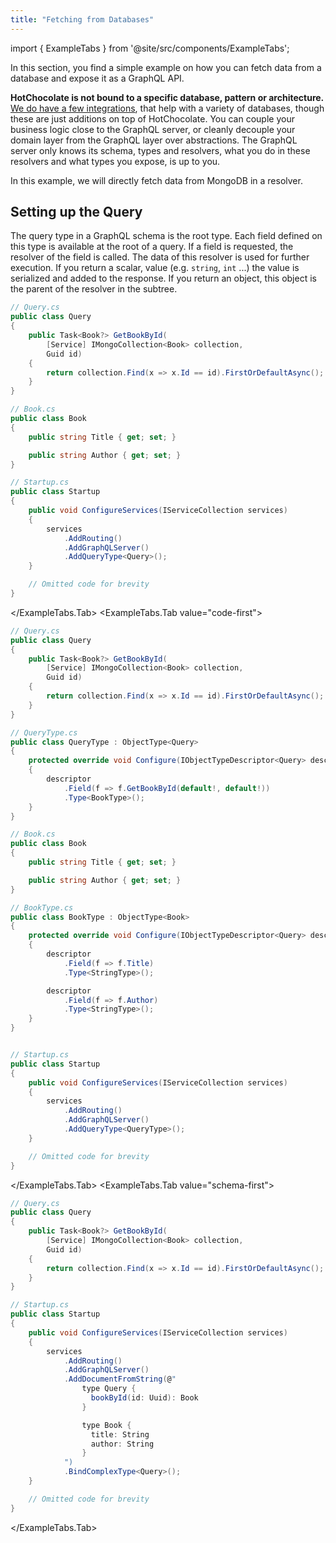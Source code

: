 ```yaml
---
title: "Fetching from Databases"
---
```


import { ExampleTabs } from '@site/src/components/ExampleTabs';

In this section, you find a simple example on how you can fetch data from a database and expose it as a GraphQL API.

**HotChocolate is not bound to a specific database, pattern or architecture.**
[We do have a few integrations](../integrations/overview.md), that help with a variety of databases, though these are just additions on top of HotChocolate.
You can couple your business logic close to the GraphQL server, or cleanly decouple your domain layer from the GraphQL layer over abstractions.
The GraphQL server only knows its schema, types and resolvers, what you do in these resolvers and what types you expose, is up to you.

In this example, we will directly fetch data from MongoDB in a resolver.

## Setting up the Query

The query type in a GraphQL schema is the root type. Each field defined on this type is available at the root of a query.
If a field is requested, the resolver of the field is called.
The data of this resolver is used for further execution.
If you return a scalar, value (e.g. `string`, `int` ...) the value is serialized and added to the response.
If you return an object, this object is the parent of the resolver in the subtree.

<ExampleTabs>
<ExampleTabs.Tab value="annotation-based">

```csharp
// Query.cs
public class Query
{
    public Task<Book?> GetBookById(
        [Service] IMongoCollection<Book> collection,
        Guid id)
    {
        return collection.Find(x => x.Id == id).FirstOrDefaultAsync();
    }
}

// Book.cs
public class Book
{
    public string Title { get; set; }

    public string Author { get; set; }
}

// Startup.cs
public class Startup
{
    public void ConfigureServices(IServiceCollection services)
    {
        services
            .AddRouting()
            .AddGraphQLServer()
            .AddQueryType<Query>();
    }

    // Omitted code for brevity
}
```

</ExampleTabs.Tab>
<ExampleTabs.Tab value="code-first">

```csharp
// Query.cs
public class Query
{
    public Task<Book?> GetBookById(
        [Service] IMongoCollection<Book> collection,
        Guid id)
    {
        return collection.Find(x => x.Id == id).FirstOrDefaultAsync();
    }
}

// QueryType.cs
public class QueryType : ObjectType<Query>
{
    protected override void Configure(IObjectTypeDescriptor<Query> descriptor)
    {
        descriptor
            .Field(f => f.GetBookById(default!, default!))
            .Type<BookType>();
    }
}

// Book.cs
public class Book
{
    public string Title { get; set; }

    public string Author { get; set; }
}

// BookType.cs
public class BookType : ObjectType<Book>
{
    protected override void Configure(IObjectTypeDescriptor<Query> descriptor)
    {
        descriptor
            .Field(f => f.Title)
            .Type<StringType>();

        descriptor
            .Field(f => f.Author)
            .Type<StringType>();
    }
}


// Startup.cs
public class Startup
{
    public void ConfigureServices(IServiceCollection services)
    {
        services
            .AddRouting()
            .AddGraphQLServer()
            .AddQueryType<QueryType>();
    }

    // Omitted code for brevity
}
```

</ExampleTabs.Tab>
<ExampleTabs.Tab value="schema-first">

```csharp
// Query.cs
public class Query
{
    public Task<Book?> GetBookById(
        [Service] IMongoCollection<Book> collection,
        Guid id)
    {
        return collection.Find(x => x.Id == id).FirstOrDefaultAsync();
    }
}

// Startup.cs
public class Startup
{
    public void ConfigureServices(IServiceCollection services)
    {
        services
            .AddRouting()
            .AddGraphQLServer()
            .AddDocumentFromString(@"
                type Query {
                  bookById(id: Uuid): Book
                }

                type Book {
                  title: String
                  author: String
                }
            ")
            .BindComplexType<Query>();
    }

    // Omitted code for brevity
}
```

</ExampleTabs.Tab>
</ExampleTabs>
